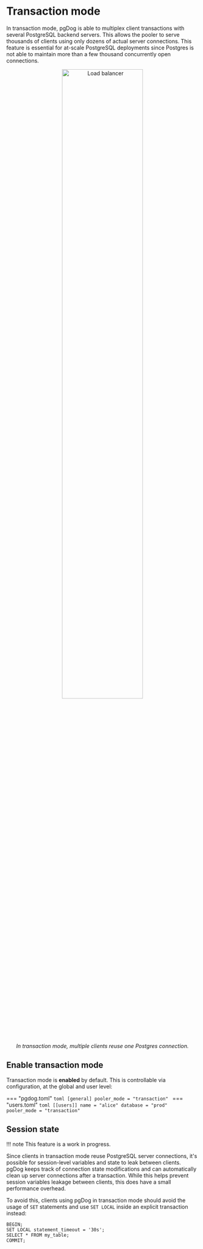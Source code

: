 # Transaction mode

In transaction mode, pgDog is able to multiplex client transactions with several PostgreSQL backend servers. This
allows the pooler to serve thousands of clients using only dozens of actual server connections. This feature is essential for at-scale PostgreSQL deployments since Postgres is not able to maintain
more than a few thousand concurrently open connections.

<center>
  <img src="/images/transaction-mode.png" width="65%" alt="Load balancer" />
  <p><i>In transaction mode, multiple clients reuse one Postgres connection.</i></p>
</center>


## Enable transaction mode

Transaction mode is **enabled** by default. This is controllable via configuration, at the global
and user level:

=== "pgdog.toml"
    ```toml
    [general]
    pooler_mode = "transaction"
    ```
=== "users.toml"
    ```toml
    [[users]]
    name = "alice"
    database = "prod"
    pooler_mode = "transaction"
    ```

## Session state

!!! note
    This feature is a work in progress.

Since clients in transaction mode reuse PostgreSQL server connections, it's possible for session-level variables and state to leak between clients. pgDog keeps track of connection state modifications and can automatically clean up server connections after a transaction. While this helps prevent session variables leakage between clients, this does have a small performance overhead.

To avoid this, clients using pgDog in transaction mode should avoid the usage of `SET` statements and use `SET LOCAL` inside an explicit transaction instead:

```postgresql
BEGIN;
SET LOCAL statement_timeout = '30s';
SELECT * FROM my_table;
COMMIT;
```
